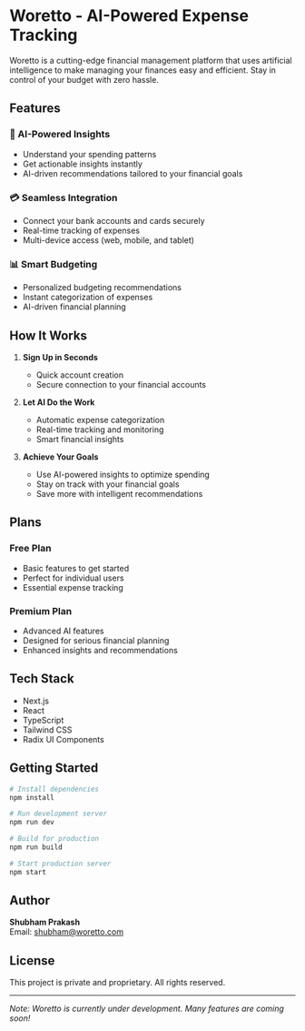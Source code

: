 # Woretto - AI-Powered Expense Tracking

Woretto is a cutting-edge financial management platform that uses artificial intelligence to make managing your finances easy and efficient. Stay in control of your budget with zero hassle.

## Features

### 🧠 AI-Powered Insights
- Understand your spending patterns
- Get actionable insights instantly
- AI-driven recommendations tailored to your financial goals

### 💳 Seamless Integration
- Connect your bank accounts and cards securely
- Real-time tracking of expenses
- Multi-device access (web, mobile, and tablet)

### 📊 Smart Budgeting
- Personalized budgeting recommendations
- Instant categorization of expenses
- AI-driven financial planning

## How It Works

1. **Sign Up in Seconds**
   - Quick account creation
   - Secure connection to your financial accounts

2. **Let AI Do the Work**
   - Automatic expense categorization
   - Real-time tracking and monitoring
   - Smart financial insights

3. **Achieve Your Goals**
   - Use AI-powered insights to optimize spending
   - Stay on track with your financial goals
   - Save more with intelligent recommendations

## Plans

### Free Plan
- Basic features to get started
- Perfect for individual users
- Essential expense tracking

### Premium Plan
- Advanced AI features
- Designed for serious financial planning
- Enhanced insights and recommendations

## Tech Stack

- Next.js
- React
- TypeScript
- Tailwind CSS
- Radix UI Components

## Getting Started

```bash
# Install dependencies
npm install

# Run development server
npm run dev

# Build for production
npm run build

# Start production server
npm start
```

## Author

**Shubham Prakash**  
Email: shubham@woretto.com

## License

This project is private and proprietary. All rights reserved.

---

*Note: Woretto is currently under development. Many features are coming soon!*
